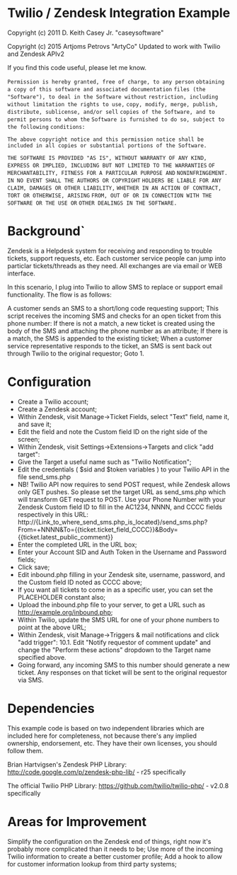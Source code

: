 # Twilio / Zendesk Integration Example

Copyright (c) 2011 D. Keith Casey Jr. "caseysoftware" 

Copyright (c) 2015 Artjoms Petrovs    "ArtyCo" Updated to work with Twilio and Zendesk APIv2

If you find this code useful, please let me know.

`Permission is hereby granted, free of charge, to any person`
`obtaining a copy of this software and associated documentation`
`files (the "Software"), to deal in the Software without`
`restriction, including without limitation the rights to use,`
`copy, modify, merge, publish, distribute, sublicense, and/or sell`
`copies of the Software, and to permit persons to whom the`
`Software is furnished to do so, subject to the following`
`conditions:`

`The above copyright notice and this permission notice shall be`
`included in all copies or substantial portions of the Software.`

`THE SOFTWARE IS PROVIDED "AS IS", WITHOUT WARRANTY OF ANY KIND,`
`EXPRESS OR IMPLIED, INCLUDING BUT NOT LIMITED TO THE WARRANTIES`
`OF MERCHANTABILITY, FITNESS FOR A PARTICULAR PURPOSE AND`
`NONINFRINGEMENT. IN NO EVENT SHALL THE AUTHORS OR COPYRIGHT`
`HOLDERS BE LIABLE FOR ANY CLAIM, DAMAGES OR OTHER LIABILITY,`
`WHETHER IN AN ACTION OF CONTRACT, TORT OR OTHERWISE, ARISING`
`FROM, OUT OF OR IN CONNECTION WITH THE SOFTWARE OR THE USE OR`
`OTHER DEALINGS IN THE SOFTWARE.`

# Background`

Zendesk is a Helpdesk system for receiving and responding to trouble tickets, support requests, etc. Each customer service people can jump into particlar tickets/threads as they need. All exchanges are via email or WEB interface.

In this scenario, I plug into Twilio to allow SMS to replace or support email functionality. The flow is as follows:

A customer sends an SMS to a short/long code requesting support;
This script receives the incoming SMS and checks for an open ticket from this phone number:
If there is not a match, a new ticket is created using the body of the SMS and attaching the phone number as an attribute;
If there is a match, the SMS is appended to the existing ticket;
When a customer service representative responds to the ticket, an SMS is sent back out through Twilio to the original requestor;
Goto 1.

# Configuration

* Create a Twilio account;
* Create a Zendesk account;
* Within Zendesk, visit Manage->Ticket Fields, select "Text" field, name it, and save it;
* Edit the field and note the Custom field ID on the right side of the screen;
* Within Zendesk, visit Settings->Extensions->Targets and click "add target":
* Give the Target a useful name such as "Twilio Notification";
* Edit the credentials ( $sid and $token variables ) to your Twilio API in the file send_sms.php
* NB! Twilio API now requires to send POST request, while Zendesk allows only GET pushes. So please set the target URL as send_sms.php which will transform GET request to POST. Use your Phone Number with your Zendesk Custom field ID to fill in the AC1234, NNNN, and CCCC fields respectively in this URL: http://{Link_to_where_send_sms.php_is_located}/send_sms.php?From=+NNNN&To={{ticket.ticket_field_CCCC}}&Body={{ticket.latest_public_comment}}
* Enter the completed URL in the URL box;
* Enter your Account SID and Auth Token in the Username and Password fields;
* Click save;
* Edit inbound.php filling in your Zendesk site, username, password, and the Custom field ID noted as CCCC above;
* If you want all tickets to come in as a specific user, you can set the PLACEHOLDER constant also;
* Upload the inbound.php file to your server, to get a URL such as http://example.org/inbound.php;
* Within Twilio, update the SMS URL for one of your phone numbers to point at the above URL;
* Within Zendesk, visit Manage->Triggers & mail notifications and click "add trigger": 10.1. Edit "Notify requestor of comment update" and change the "Perform these actions" dropdown to the Target name specified above.
* Going forward, any incoming SMS to this number should generate a new ticket. Any responses on that ticket will be sent to the original requestor via SMS.

# Dependencies

This example code is based on two independent libraries which are included here for completeness, not because there's any implied ownership, endorsement, etc. They have their own licenses, you should follow them.

Brian Hartvigsen's Zendesk PHP Library: http://code.google.com/p/zendesk-php-lib/ - r25 specifically

The official Twilio PHP Library: https://github.com/twilio/twilio-php/ - v2.0.8 specifically

# Areas for Improvement

Simplify the configuration on the Zendesk end of things, right now it's probably more complicated than it needs to be;
Use more of the incoming Twilio information to create a better customer profile;
Add a hook to allow for customer information lookup from third party systems;
